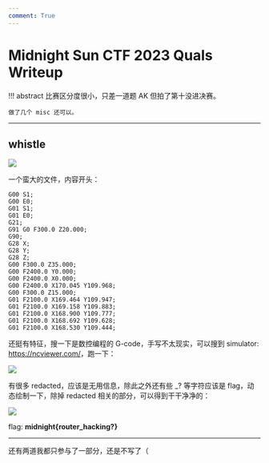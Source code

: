 ```yaml
---
comment: True
---
```


# Midnight Sun CTF 2023 Quals Writeup

!!! abstract
    比赛区分度很小，只差一道题 AK 但拍了第十没进决赛。

    做了几个 misc 还可以。

---

## whistle
![](https://img.shields.io/badge/-MISC-informational?style=flat-square)

一个蛮大的文件，内容开头：

```text
G00 S1;
G00 E0;
G01 S1;
G01 E0;
G21;
G91 G0 F300.0 Z20.000;
G90;
G28 X;
G28 Y;
G28 Z;
G00 F300.0 Z35.000;
G00 F2400.0 Y0.000;
G00 F2400.0 X0.000;
G00 F2400.0 X170.045 Y109.968;
G00 F300.0 Z15.000;
G01 F2100.0 X169.464 Y109.947;
G01 F2100.0 X169.158 Y109.883;
G01 F2100.0 X168.900 Y109.777;
G01 F2100.0 X168.692 Y109.628;
G01 F2100.0 X168.530 Y109.444;
```

还挺有特征，搜一下是数控编程的 G-code，手写不太现实，可以搜到 simulator: <https://ncviewer.com/>，跑一下：

![](/assets/images/writeups/midnight2023/whistle1.jpeg)

有很多 redacted，应该是无用信息，除此之外还有些 _? 等字符应该是 flag，动态绘制一下，除掉 redacted 相关的部分，可以得到干干净净的：

![](/assets/images/writeups/midnight2023/whistle.jpeg)

flag: **midnight{router_hacking?}**

---

还有两道我都只参与了一部分，还是不写了（
